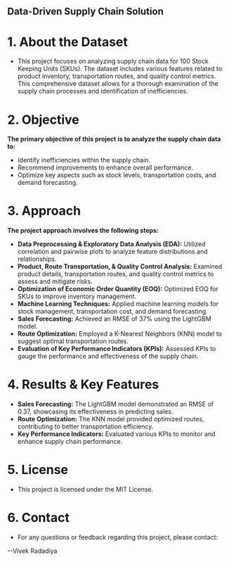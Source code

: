 ## Data-Driven Supply Chain Solution
# 1. About the Dataset
- This project focuses on analyzing supply chain data for 100 Stock Keeping Units (SKUs). The dataset includes various features related to product inventory, transportation routes, and quality control metrics. This comprehensive dataset allows for a thorough examination of the supply chain processes and identification of inefficiencies.

# 2. Objective
**The primary objective of this project is to analyze the supply chain data to:**
- Identify inefficiencies within the supply chain.
- Recommend improvements to enhance overall performance.
- Optimize key aspects such as stock levels, transportation costs, and demand forecasting.

# 3. Approach
**The project approach involves the following steps:**
- **Data Preprocessing & Exploratory Data Analysis (EDA):** Utilized correlation and pairwise plots to analyze feature distributions and relationships.
- **Product, Route Transportation, & Quality Control Analysis:** Examined product details, transportation routes, and quality control metrics to assess and mitigate risks.
- **Optimization of Economic Order Quantity (EOQ):** Optimized EOQ for SKUs to improve inventory management.
- **Machine Learning Techniques:** Applied machine learning models for stock management, transportation cost, and demand forecasting.
- **Sales Forecasting:** Achieved an RMSE of 37% using the LightGBM model.
- **Route Optimization:** Employed a K-Nearest Neighbors (KNN) model to suggest optimal transportation routes.
- **Evaluation of Key Performance Indicators (KPIs):** Assessed KPIs to gauge the performance and effectiveness of the supply chain.

# 4. Results & Key Features
- **Sales Forecasting:** The LightGBM model demonstrated an RMSE of 0.37, showcasing its effectiveness in predicting sales.
- **Route Optimization:** The KNN model provided optimized routes, contributing to better transportation efficiency.
- **Key Performance Indicators:** Evaluated various KPIs to monitor and enhance supply chain performance.
  
# 5. License
- This project is licensed under the MIT License.

# 6. Contact
- For any questions or feedback regarding this project, please contact:

 --Vivek Radadiya

